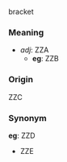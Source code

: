 bracket
### Meaning
+ _adj_: ZZA
	+ __eg__: ZZB

### Origin

ZZC

### Synonym

__eg__: ZZD

+ ZZE


